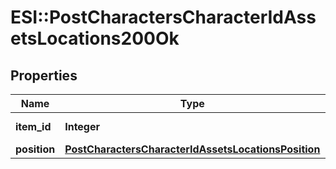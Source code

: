 # ESI::PostCharactersCharacterIdAssetsLocations200Ok

## Properties
Name | Type | Description | Notes
------------ | ------------- | ------------- | -------------
**item_id** | **Integer** | item_id integer | 
**position** | [**PostCharactersCharacterIdAssetsLocationsPosition**](PostCharactersCharacterIdAssetsLocationsPosition.md) |  | 


